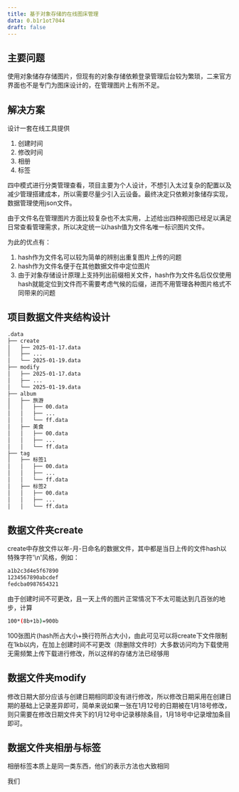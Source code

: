 ```yaml
---
title: 基于对象存储的在线图床管理
data: 0.b1r1ot7044
draft: false
---
```

## 主要问题

使用对象储存存储图片，但现有的对象存储依赖登录管理后台较为繁琐，二来官方界面也不是专门为图床设计的，在管理图片上有所不足。

## 解决方案

设计一套在线工具提供

1. 创建时间
2. 修改时间
3. 相册
4. 标签

四中模式进行分类管理查看，项目主要为个人设计，不想引入太过复杂的配置以及减少管理搭建成本，所以需要尽量少引入云设备。最终决定只依赖对象储存实现，数据管理使用json文件。

由于文件名在管理图片方面比较复杂也不太实用，上述给出四种视图已经足以满足日常查看管理需求，所以决定统一以hash值为文件名唯一标识图片文件。

为此的优点有：

1. hash作为文件名可以较为简单的辨别出重复图片上传的问题
2. hash作为文件名便于在其他数据文件中定位图片
3. 由于对象存储设计原理上支持列出前缀相关文件，hash作为文件名后仅仅使用hash就能定位到文件而不需要考虑气候的后缀，进而不用管理各种图片格式不同带来的问题

## 项目数据文件夹结构设计

```bash
.data
├── create
│   ├── 2025-01-17.data
│   ├── ...
│   └── 2025-01-19.data
├── modify
│   ├── 2025-01-17.data
│   ├── ...
│   └── 2025-01-19.data
├── album
│   ├── 旅游
│   │   ├── 00.data
│   │   ├── ...
│   │   └── ff.data
│   ├── 美食
│   │   ├── 00.data
│   │   ├── ...
│   │   └── ff.data
├── tag
│   ├── 标签1
│   │   ├── 00.data
│   │   ├── ...
│   │   └── ff.data
│   ├── 标签2
│   │   ├── 00.data
│   │   ├── ...
│   │   └── ff.data
```

## 数据文件夹create

create中存放文件以年-月-日命名的数据文件，其中都是当日上传的文件hash以特殊字符'\n'风格，例如：

```bash
a1b2c3d4e5f67890
1234567890abcdef
fedcba0987654321
```

由于创建时间不可更改，且一天上传的图片正常情况下不太可能达到几百张的地步，计算

```bash
100*(8b+1b)=900b
```

100张图片(hash所占大小+换行符所占大小)，由此可见可以将create下文件限制在1kb以内，在加上创建时间不可更改（除删除文件时）大多数访问均为下载使用无需频繁上传下载进行修改，所以这样的存储方法已经够用

## 数据文件夹modify

修改日期大部分应该与创建日期相同即没有进行修改，所以修改日期采用在创建日期的基础上记录差异即可，简单来说如果一张在1月12号的日期被在1月18号修改，则只需要在修改日期文件夹下的1月12号中记录移除条目，1月18号中记录增加条目即可。

## 数据文件夹相册与标签

相册标签本质上是同一类东西，他们的表示方法也大致相同

我们
